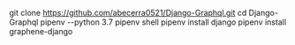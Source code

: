 git clone https://github.com/abecerra0521/Django-Graphql.git
cd Django-Graphql
pipenv --python 3.7
pipenv shell
pipenv install django
pipenv install graphene-django
